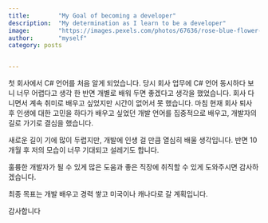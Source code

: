 ```yaml
---
title:        "My Goal of becoming a developer"
description:  "My determination as I learn to be a developer"
image:        "https://images.pexels.com/photos/67636/rose-blue-flower-rose-blooms-67636.jpeg?auto=compress&cs=tinysrgb&dpr=1&w=500"
author:       "myself"
category: posts


---
```

첫 회사에서 C# 언어를 처음 알게 되었습니다. 
당시 회사 업무에 C# 언어 동시하다 보니 너무 어렵다고 생각 한 반면 개별로 배워 두면 좋겠다고 생각을 했었습니다.
회사 다니면서 계속 취미로 배우고 싶었지만 시간이 없어서 못 했습니다.
마침 현재 회사 퇴사 후 인생에 대한 고민을 하다가 배우고 싶었던 개발 언어를 집중적으로 배우고, 개발자의 길로 가기로 결심을 했습니다. 

새로운 길이 기에 많이 두렵지만, 개발에 인생 걸 만큼 열심히 배울 생각입니다. 
반면 10개월 후 저의 모습이 너무 기대되고 설레기도 합니다. 

훌륭한 개발자가 될 수 있게 많은 도움과 좋은 직장에 취직할 수 있게 도와주시면 감사하겠습니다. 

최종 목표는 개발 배우고 경력 쌓고 미국이나 캐나다로 갈 계획입니다.

감사합니다
